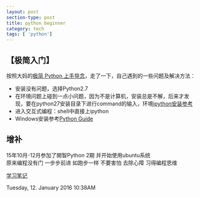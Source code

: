 ```yaml
---
layout: post
section-type: post
title: python beginner
category: tech
tags: [ 'python']
---
```


## 【极简入门】

按照大妈的[极简 Python 上手导念](http://wiki.zoomquiet.io/pythonic/MinimalistPyStart)，走了一下，自己遇到的一些问题及解决方法：

* 安装没有问题，选择Python2.7
* 在环境问题上碰到一点小问题，因为不是计算机，安装总是不解，后来才发现，要在python27安装目录下进行command的输入，环境[ipython安装参考](http://my.oschina.net/itfanr/blog/195675)
* 进入交互式编程：shell中直接上ipython
* Windows安装参考[Python Guide](http://docs.python-guide.org/en/latest/starting/install/win/)

## 增补

15年10月-12月参加了開智Python 2期 并开始使用ubuntu系统   
原来编程没有门 一步步前进 如跑步一样 不要害怕 去除心障 习得编程思维   

[学习笔记](https://jeremiahzhang.gitbooks.io/omooc2py/content/) 

Tuesday, 12. January 2016 10:38AM 
